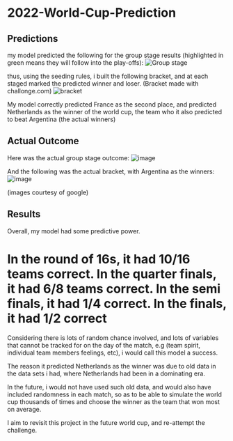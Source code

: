 # 2022-World-Cup-Prediction

 ## Predictions
 my model predicted the following for the group stage results (highlighted in green means they will follow into the play-offs):
![Group stage](https://github.com/lwebbern/2022-World-Cup-Prediction/assets/107919998/6607f0c6-c0f2-4c7f-baf0-8ba9608d9a6a)


thus, using the seeding rules, i built the following bracket, and at each staged marked the predicted winner and loser. (Bracket made with challonge.com)
![bracket](https://github.com/lwebbern/2022-World-Cup-Prediction/assets/107919998/bd5a0393-c674-4ffd-a706-b6b0573a0078)

My model correctly predicted France as the second place, and predicted Netherlands as the winner of the world cup, the team who it also predicted to beat Argentina (the actual winners)

## Actual Outcome


Here was the actual group stage outcome:
![image](https://github.com/lwebbern/2022-World-Cup-Prediction/assets/107919998/95753b0f-09ab-4eae-a3d6-8c16bdbe1eec)



And the following was the actual bracket, with Argentina as the winners:
![image](https://github.com/lwebbern/2022-World-Cup-Prediction/assets/107919998/0a575a26-4d38-4883-abb2-2090a9fea754)

(images courtesy of google)

## Results
Overall, my model had some predictive power.
# In the round of 16s, it had 10/16 teams correct. In the quarter finals, it had 6/8 teams correct. In the semi finals, it had 1/4 correct. In the finals, it had 1/2 correct

Considering there is lots of random chance involved, and lots of variables that cannot be tracked for on the day of the match, e.g (team spirit, individual team members feelings, etc), i would call this model a success.

The reason it predicted Netherlands as the winner was due to old data in the data sets i had, where Netherlands had been in a dominating era.

In the future, i would not have used such old data, and would also have included randomness in each match, so as to be able to simulate the world cup thousands of times and choose the winner as the team that won most on average.

I aim to revisit this project in the future world cup, and re-attempt the challenge.


